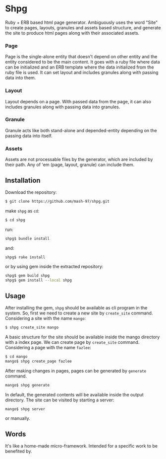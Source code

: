 # Shpg

Ruby + ERB based html page generator. Ambiguously uses the word "Site" to create pages, layouts, granules and assets based structure, and generate the site to produce html pages along with their associated assets.


### Page

Page is the single-alone entity that doesn't depend on other entity and the entity considered to be the main content. It goes with a ruby file where data can be initialized and an ERB template where the data initialized from the ruby file is used. It can set layout and includes granules along with passing data into them.


### Layout

Layout depends on a page. With passed data from the page, it can also includes granules along with passing data into granules.


### Granule

Granule acts like both stand-alone and depended-entity depending on the passing data into itself.


### Assets

Assets are not processable files by the generator, which are included by their path. Any of 'em (page, layout, granule) can include them.


## Installation

Download the repository:
```bash
$ git clone https://github.com/mash-97/shpg.git
```
make `shpg` as `cd`:
```bash
$ cd shpg
```

run:
```bash
shpg$ bundle install
```

and:
```bash
shpg$ rake install
```

or by using gem inside the extracted repository:
```bash
shpg$ gem build shpg
shpg$ gem install --local shpg
```


## Usage

After installing the gem, `shpg` should be available as cli program in the system. So, first we need to create a new site by `create_site` command. Considering a site with the name `mango`:

```bash
$ shpg create_site mango
```

A basic structure for the site should be available inside the mango directory with a index page. We can create page by `create_site` command. Considering a page with the name `fazlee`:

```bash
$ cd mango
mango$ shpg create_page fazlee
```

After making changes in pages, pages can be generated by `generate` command.

```bash
mango$ shpg generate
```

In default, the generated contents will be available inside the output directory.
The site can be visited by starting a server:

```bash
mango$ shpg server
```

or manually.


## Words

It's like a home-made micro-framework. Intended for a specific work to be benefited by.
